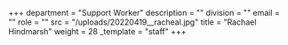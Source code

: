+++
department = "Support Worker"
description = ""
division = ""
email = ""
role = ""
src = "/uploads/20220419__racheal.jpg"
title = "Rachael Hindmarsh"
weight = 28
_template = "staff"
+++

